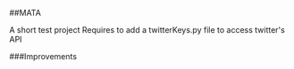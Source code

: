 ##MATA

A short test project
Requires to add a twitterKeys.py file to access twitter's API


###Improvements
